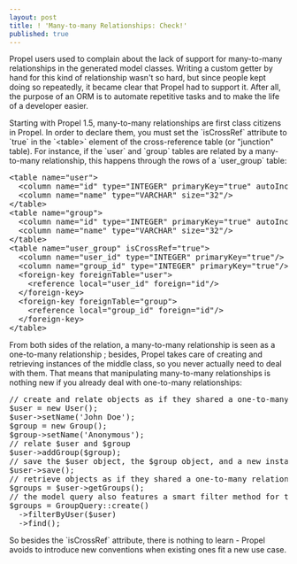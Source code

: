 ```yaml
---
layout: post
title: ! 'Many-to-many Relationships: Check!'
published: true
---
```

<p>Propel users used to complain about the lack of support for many-to-many relationships in the generated model classes. Writing a custom getter by hand for this kind of relationship wasn't so hard, but since people kept doing so repeatedly, it became clear that Propel had to support it. After all, the purpose of an ORM is to automate repetitive tasks and to make the life of a developer easier.</p>
<p>Starting with Propel 1.5, many-to-many relationships are first class citizens in Propel. In order to declare them, you must set the `isCrossRef` attribute to `true` in the `&lt;table&gt;` element of the cross-reference table (or "junction" table).&nbsp;For instance, if the `user` and `group` tables are related by a many-to-many relationship, this happens through the rows of a `user_group` table:</p>
<div class="CodeRay">
  <div class="code"><pre>
&lt;table name="user"&gt;
&nbsp;&nbsp;&lt;column name="id" type="INTEGER" primaryKey="true" autoIncrement="true"/&gt;
&nbsp;&nbsp;&lt;column name="name" type="VARCHAR" size="32"/&gt;
&lt;/table&gt;
&lt;table name="group"&gt;
&nbsp;&nbsp;&lt;column name="id" type="INTEGER" primaryKey="true" autoIncrement="true"/&gt;
&nbsp;&nbsp;&lt;column name="name" type="VARCHAR" size="32"/&gt;
&lt;/table&gt;
&lt;table name="user_group" isCrossRef="true"&gt;
&nbsp;&nbsp;&lt;column name="user_id" type="INTEGER" primaryKey="true"/&gt;
&nbsp;&nbsp;&lt;column name="group_id" type="INTEGER" primaryKey="true"/&gt;
&nbsp;&nbsp;&lt;foreign-key foreignTable="user"&gt;
&nbsp;&nbsp; &nbsp;&lt;reference local="user_id" foreign="id"/&gt;
&nbsp;&nbsp;&lt;/foreign-key&gt;
&nbsp;&nbsp;&lt;foreign-key foreignTable="group"&gt;
&nbsp;&nbsp; &nbsp;&lt;reference local="group_id" foreign="id"/&gt;
&nbsp;&nbsp;&lt;/foreign-key&gt;
&lt;/table&gt;
</pre></div></div>
<p>From both sides of the relation, a many-to-many relationship is seen as a one-to-many relationship ; besides, Propel takes care of creating and retrieving instances of the middle class, so you never actually need to deal with them. That means that manipulating many-to-many relationships is nothing new if you already deal with one-to-many relationships:<!--more--></p>
<div class="CodeRay">
  <div class="code"><pre>
// create and relate objects as if they shared a one-to-many relationship
$user = new User();
$user-&gt;setName('John Doe');
$group = new Group();
$group-&gt;setName('Anonymous');
// relate $user and $group
$user-&gt;addGroup($group);
// save the $user object, the $group object, and a new instance of the UserGroup class
$user-&gt;save();
// retrieve objects as if they shared a one-to-many relationship
$groups = $user-&gt;getGroups();
// the model query also features a smart filter method for the relation
$groups = GroupQuery::create()
&nbsp;&nbsp;-&gt;filterByUser($user)
&nbsp;&nbsp;-&gt;find();
</pre></div></div>
<p>So besides the `isCrossRef` attribute, there is nothing to learn - Propel avoids to introduce new conventions when existing ones fit a new use case.</p>
